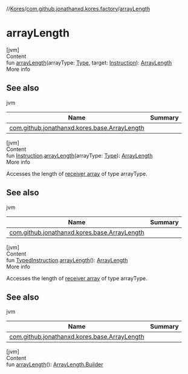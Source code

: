 //[Kores](../index.md)/[com.github.jonathanxd.kores.factory](index.md)/[arrayLength](array-length.md)



# arrayLength  
[jvm]  
Content  
fun [arrayLength](array-length.md)(arrayType: [Type](https://docs.oracle.com/javase/8/docs/api/java/lang/reflect/Type.html), target: [Instruction](../com.github.jonathanxd.kores/-instruction/index.md)): [ArrayLength](../com.github.jonathanxd.kores.base/-array-length/index.md)  
More info  


## See also  
  
jvm  
  
|  Name|  Summary| 
|---|---|
| <a name="com.github.jonathanxd.kores.factory//arrayLength/#java.lang.reflect.Type#com.github.jonathanxd.kores.Instruction/PointingToDeclaration/"></a>[com.github.jonathanxd.kores.base.ArrayLength](../com.github.jonathanxd.kores.base/-array-length/index.md)| <a name="com.github.jonathanxd.kores.factory//arrayLength/#java.lang.reflect.Type#com.github.jonathanxd.kores.Instruction/PointingToDeclaration/"></a>
  
  


[jvm]  
Content  
fun [Instruction](../com.github.jonathanxd.kores/-instruction/index.md).[arrayLength](array-length.md)(arrayType: [Type](https://docs.oracle.com/javase/8/docs/api/java/lang/reflect/Type.html)): [ArrayLength](../com.github.jonathanxd.kores.base/-array-length/index.md)  
More info  


Accesses the length of [receiver array](../com.github.jonathanxd.kores/-instruction/index.md) of type arrayType.



## See also  
  
jvm  
  
|  Name|  Summary| 
|---|---|
| <a name="com.github.jonathanxd.kores.factory//arrayLength/com.github.jonathanxd.kores.Instruction#java.lang.reflect.Type/PointingToDeclaration/"></a>[com.github.jonathanxd.kores.base.ArrayLength](../com.github.jonathanxd.kores.base/-array-length/index.md)| <a name="com.github.jonathanxd.kores.factory//arrayLength/com.github.jonathanxd.kores.Instruction#java.lang.reflect.Type/PointingToDeclaration/"></a>
  
  


[jvm]  
Content  
fun [TypedInstruction](../com.github.jonathanxd.kores.base/-typed-instruction/index.md).[arrayLength](array-length.md)(): [ArrayLength](../com.github.jonathanxd.kores.base/-array-length/index.md)  
More info  


Accesses the length of [receiver array](../com.github.jonathanxd.kores/-instruction/index.md) of type arrayType.



## See also  
  
jvm  
  
|  Name|  Summary| 
|---|---|
| <a name="com.github.jonathanxd.kores.factory//arrayLength/com.github.jonathanxd.kores.base.TypedInstruction#/PointingToDeclaration/"></a>[com.github.jonathanxd.kores.base.ArrayLength](../com.github.jonathanxd.kores.base/-array-length/index.md)| <a name="com.github.jonathanxd.kores.factory//arrayLength/com.github.jonathanxd.kores.base.TypedInstruction#/PointingToDeclaration/"></a>
  
  


[jvm]  
Content  
fun [arrayLength](array-length.md)(): [ArrayLength.Builder](../com.github.jonathanxd.kores.base/-array-length/-builder/index.md)  




